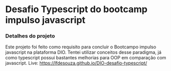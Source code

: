 # Desafio Typescript do bootcamp impulso javascript

### Detalhes do projeto

Este projeto foi feito como requisito para concluir o Bootcampo impulso javascript na plataforma DIO.
Tentei utilizar conceitos desse paradigma, já como typescript possui bastantes melhorias para OOP em comparação com javascript.
Live: https://lfdesouza.github.io/DIO-desafio-typescript/
